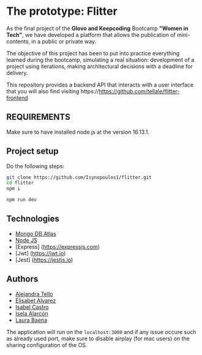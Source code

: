# The prototype: Flitter

As the final project of the **Glovo and Keepcoding** Bootcamp **"Women in Tech"**, we have developed a platform that allows the publication of mini-contents,
in a public or private way.

The objective of this project has been to put into practice everything learned during the bootcamp, simulating a real situation: development of a project using iterations, making architectural decisions with a deadline for delivery.

This repository provides a backend API that interacts with a user interface that you will also find visiting https://https://github.com/tellale/flitter-frontend

## REQUIREMENTS

Make sure to have installed node.js at the version 16.13.1.

## Project setup

Do the following steps:

```sh
git clone https://github.com/Isynopoulos1/flitter.git
cd flitter
npm i
```

```sh
npm run dev
```

## Technologies

- [Mongo DB Atlas](https://www.mongodb.com/es/atlas/database)
- [Node JS](https://nodejs.org)
- [Express] (https://expressjs.com)
- [Jwt] (https://jwt.io)
- [Jest] (https://jestjs.io)

## Authors

- [Alejandra Tello](https://github.com/tellale)
- [Elisabet Alvarez](https://github.com/EliFullStack)
- [Isabel Castro](https://github.com/Behbiz)
- [Isela Alarcón](https://github.com/Isynopoulos1)
- [Laura Baena](https://github.com/LauBaena)

The application will run on the `localhost:3000` and if any issue occure such as already used port, make sure to disable airplay (for mac users) on the sharing configuration of the OS.
